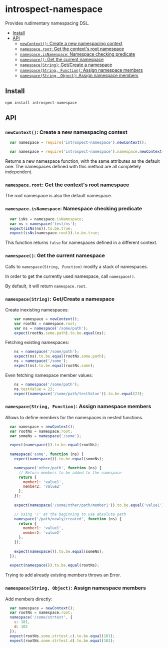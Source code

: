 # introspect-namespace

Provides rudimentary namespacing DSL.

<!-- toc -->

* [Install](#install)
* [API](#api)
  * [`newContext()`: Create a new namespacing context](#newcontext-create-a-new-namespacing-context)
  * [`namespace.root`: Get the context's root namespace](#namespaceroot-get-the-contexts-root-namespace)
  * [`namespace.isNamespace`: Namespace checking predicate](#namespaceisnamespace-namespace-checking-predicate)
  * [`namespace()`: Get the current namespace](#namespace-get-the-current-namespace)
  * [`namespace(String)`: Get/Create a namespace](#namespacestring-getcreate-a-namespace)
  * [`namespace(String, Function)`: Assign namespace members](#namespacestring-function-assign-namespace-members)
  * [`namespace(String, Object)`: Assign namespace members](#namespacestring-object-assign-namespace-members)

<!-- toc stop -->

## Install

    npm install introspect-namespace

## API

### `newContext()`: Create a new namespacing context

```javascript
  var namespace = require('introspect-namespace').newContext();
```

```javascript
  var namespace = require('introspect-namespace').namespace.newContext();
```

Returns a new namespace function, with the same attributes as the default
one. The namespaces defined with this method are all completely independent.

### `namespace.root`: Get the context's root namespace

The root namespace is also the default namespace.

### `namespace.isNamespace`: Namespace checking predicate

```javascript
  var isNs = namespace.isNamespace;
  var ns = namespace('test/ns');
  expect(isNs(ns)).to.be.true;
  expect(isNs(namespace.root)).to.be.true;
```

This function returns `false` for namespaces defined in a different context.

### `namespace()`: Get the current namespace

Calls to `namespace(String, Function)` modify a stack of namespaces.

In order to get the currently used namespace, call `namespace()`.

By default, it will return `namespace.root`.

### `namespace(String)`: Get/Create a namespace

Create inexisting namespaces:

```javascript
    var namespace = newContext();
    var rootNs = namespace.root;
    var ns = namespace('/some/path');
    expect(rootNs.some.path).to.be.equal(ns);
```

Fetching existing namespaces:

```javascript
    ns = namespace('/some/path');
    expect(ns).to.be.equal(rootNs.some.path);
    ns = namespace('/some');
    expect(ns).to.be.equal(rootNs.some);
```

Even fetching namespace member values:

```javascript
    ns = namespace('/some/path');
    ns.testValue = 23;
    expect(namespace('/some/path/testValue')).to.be.equal(23);
```

### `namespace(String, Function)`: Assign namespace members

Allows to define members for the namespaces in nested functions.

```javascript
  var namespace = newContext();
  var rootNs = namespace.root;
  var someNs = namespace('/some');

  expect(namespace()).to.be.equal(rootNs);
  
  namespace('some', function (ns) {
    expect(namespace()).to.be.equal(someNs);

    namespace('other/path', function (ns) {
      // Return members to be added to the namespace
      return {
        member1: 'value1',
        member2: 'value2'
      };
    });
    
    expect(namespace('/some/other/path/member1')).to.be.equal('value1');

    // Using '/' at the beginning to use absolute path
    namespace('/path/newly/created', function (ns) {
      return {
        member1: 'value1',
        member2: 'value2'
      };
    });
    
    expect(namespace()).to.be.equal(someNs);
  });
  
  expect(namespace()).to.be.equal(rootNs);
```

Trying to add already existing members throws an Error.

### `namespace(String, Object)`: Assign namespace members

Add members directly:

```javascript
  var namespace = newContext();
  var rootNs = namespace.root;
  namespace('/some/strtest', {
    c: 101,
    d: 102
  });
  expect(rootNs.some.strtest.c).to.be.equal(101);
  expect(rootNs.some.strtest.d).to.be.equal(102);
```